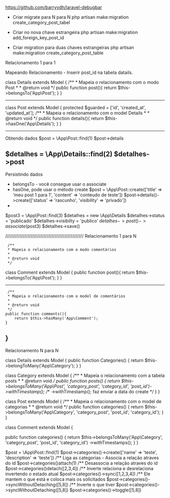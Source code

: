 https://github.com/barryvdh/laravel-debugbar


- Criar migrate para N para N
php artisan make:migration create_category_post_tabel

- Criar no nova chave estrangeira
php artisan make:migration add_foreign_key_post_id

- Criar migration para duas chaves estrangeiras
php artisan make:migration create_category_post_table


Relacionamento 1 para 1

Mapeando Relacionamento - Inserir post_id na tabela datails.

class Details extends Model
{
    /**
     * Mapeia o relacionamento com o modo Post
     *
     * @return void
     */
    public function post(){
        return $this->belongsTo('App\Post');
    }
}

--------------------------------------------------
class Post extends Model
{
    protected $guarded = ['id', 'created_at', 'updated_at'];
    /**
     * Mapeia o relacionamento com o model Details
     *
     * @return void
     */
    public function details(){
        return $this->hasOne('App\Details');
    }
}

------------------------------------------------------
Obtendo dados
$post = \App\Post::find(1)
$post->details

$detalhes = \App\Details::find(2)
$detalhes->post
--------------------------------------------------
Persistindo dados 
- belongsTo - você consegue usar o associate
- hasOne, pode usar o método create
$post = \App\Post::create(['title' => 'meu post 1 para 1', 'content' => 'conteudo de teste'])
$post->details()->create(['status' => 'rascunho', 'visibility' => 'privado'])
- 
$post3 = \App\Post::find(3)
$detalhes = new \App\Details
$detalhes->status = 'publicado'
$detalhes->visibilty = 'publico'
$detalhes->post()->associate($post3)
$detalhes->save()

/////////////////////////////////////////////////
Relacionamento 1 para N

     /**
     * Mapeia o relacionamento com o modo comentários
     *
     * @return void
     */
class Comment extends Model
{
   public function post(){
      return $this->belongsTo('App\Post');
   }
}

------------------------------------------
     /**
     * Mapeia o relacionamento com o model de comentários
     *
     * @return void
     */
    public function comments(){
        return $this->hasMany('App\Comment');
    }
}
--------------------------------------------

Relacionamento N para N

class Details extends Model
{
    public function Categories()
    {
        return $this->belongToMany('App\Category');
    }
}

class Category extends Model
{
    /**
     * Mapeia o relacionamento com a tabela posts
     *
     * @return void
     */
    public function posts()
    {
        return $this->belongsToMany('App\Post', 'category_post', 'category_id', 'post_id')->withTimestamp();
        /** ->withTimestamp(); faz enviar a data do create */
    }
}

class Post extends Model
{
    /**
     * Mapeia o relacionamento com o model de categorias
     *
     * @return void
     */
    public function categories()
    {
        return $this->belongsToMany('App\Category', 'category_post', 'post_id', 'category_id');
    }
}

class Comment extends Model
{

   public function categories()
   {
      return $this->belongsToMany('App\Category', 'category_post', 'post_id', 'category_id')
                  ->withTimestamps();
   }
}


$post = \App\Post::find(1)
$post->categories()->create(['name' => 'teste', 'description' => 'teste'])
/** Liga as categorias - Associa a relação atraves do id
$post->categories()attach(1)
/** Desassocia a relação atraves do id
$post->categories()detach([2,3,4])
/** Inverte relaciona e desrelaciona invertendo o estado atual
$post->categories()->sync([1,2,3,4])
/** Ele mantem o que está e coloca mais os solicitados
$post->categories()->syncWithoutDetaching([5,8])
/** Inverte o que tiver
$post->categories()->syncWithoutDetaching([5,8])
$post->categories()->toggle([5,8])

